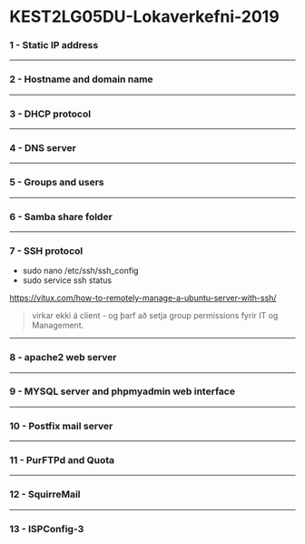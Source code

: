 # KEST2LG05DU-Lokaverkefni-2019

### 1 - Static IP address


---
### 2 - Hostname and domain name


---
### 3 - DHCP protocol


---
### 4 - DNS server


---
### 5 - Groups and users

---
### 6 - Samba share folder


---
### 7 - SSH protocol

* sudo nano /etc/ssh/ssh_config
* sudo service ssh status

https://vitux.com/how-to-remotely-manage-a-ubuntu-server-with-ssh/

> virkar ekki á client - og þarf að setja group permissions fyrir IT og Management.

---
### 8 - apache2 web server


---
### 9 - MYSQL server and phpmyadmin web interface


---
### 10 - Postfix mail server


---
### 11 - PurFTPd and Quota


---
### 12 - SquirreMail


---
### 13 - ISPConfig-3
